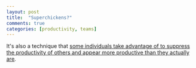 ```yaml
---
layout: post
title:  "Superchickens?"
comments: true
categories: [productivity, teams]
---
```


It's also a technique that [some individuals take advantage of to suppress the productivity of others and appear more productive than they actually are](https://www.ted.com/talks/margaret_heffernan_forget_the_pecking_order_at_work).
